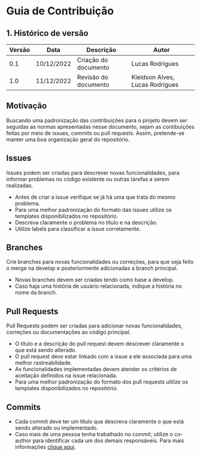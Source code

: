 # Guia de Contribuição

## 1. Histórico de versão
| Versão | Data       | Descrição | Autor |
| ------ | ---------- | --------- | ------ |
| 0.1    | 10/12/2022 | Criação do documento | Lucas Rodrigues |
| 1.0   | 11/12/2022 | Revisão do documento | Kleidson Alves, Lucas Rodrigues |

## Motivação

Buscando uma padronização das contribuições para o projeto devem ser seguidas as normas apresentadas nesse documento, sejam as contibuições feitas por meio de issues, commits ou pull requests. Assim, pretende-se manter uma boa organização geral do repositório.

## Issues
Issues podem ser criadas para descrever novas funcionalidades, para informar problemas no código existente ou outras tarefas a serem realizadas.
- Antes de criar a issue verifique se já há uma que trata do mesmo problema.
- Para uma melhor padronização do formato das issues utilize os templates disponibilizados no repositório.
- Descreva claramente o problema no título e na descrição.
- Utilize labels para classificar a issue corretamente.

## Branches
Crie branches para novas funcionalidades ou correções, para que seja feito o merge na develop e posteriormente adicionadas a branch principal.
- Novas branches devem ser criadas tendo como base a develop.
- Caso haja uma história de usuário relacionada, indique a história no nome da branch.

## Pull Requests
Pull Requests podem ser criadas para adicionar novas funcionalidades, correções ou documentações ao código principal.
- O título e a descrição do pull request devem descrever claramente o que está sendo alterado.
- O pull request deve estar linkado com a issue a ele associada para uma melhor rastreabilidade.
- As funcionalidades implementadas devem atender os critérios de aceitação definidos na issue relacionada.
- Para uma melhor padronização do formato dos pull requests utilize os templates disponibilizados no repositório.

## Commits
- Cada commit deve ter um título que descreva claramente o que está sendo alterado ou implementado.
- Caso mais de uma pessoa tenha trabalhado no commit, utilize o co-author para identificar cada um dos demais responsáveis. Para mais informações [clique aqui](https://docs.github.com/pt/pull-requests/committing-changes-to-your-project/creating-and-editing-commits/creating-a-commit-with-multiple-authors).